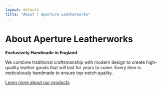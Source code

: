 ```yaml
---
layout: default
title: "About | Aperture Leatherworks"
---
```

# About Aperture Leatherworks
**Exclusively Handmade in England**

We combine traditional craftsmanship with modern design to create high-quality leather goods that will last for years to come. Every item is meticulously handmade to ensure top-notch quality.

[Learn more about our products](./products)
